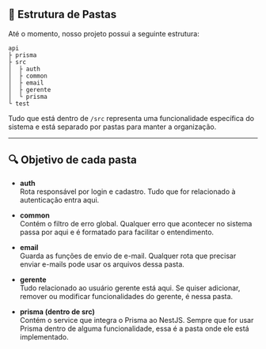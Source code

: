 ## 📁 Estrutura de Pastas

Até o momento, nosso projeto possui a seguinte estrutura:

```
api
├ prisma
├ src
│  ├ auth
│  ├ common
│  ├ email
│  ├ gerente
│  └ prisma
└ test
```

Tudo que está dentro de `/src` representa uma funcionalidade específica do sistema e está separado por pastas para manter a organização.

---

## 🔍 Objetivo de cada pasta

- **auth**  
  Rota responsável por login e cadastro. Tudo que for relacionado à autenticação entra aqui.

- **common**  
  Contém o filtro de erro global. Qualquer erro que acontecer no sistema passa por aqui e é formatado para facilitar o entendimento.

- **email**  
  Guarda as funções de envio de e-mail. Qualquer rota que precisar enviar e-mails pode usar os arquivos dessa pasta.

- **gerente**  
  Tudo relacionado ao usuário gerente está aqui. Se quiser adicionar, remover ou modificar funcionalidades do gerente, é nessa pasta.

- **prisma (dentro de src)**  
  Contém o service que integra o Prisma ao NestJS. Sempre que for usar Prisma dentro de alguma funcionalidade, essa é a pasta onde ele está implementado.





